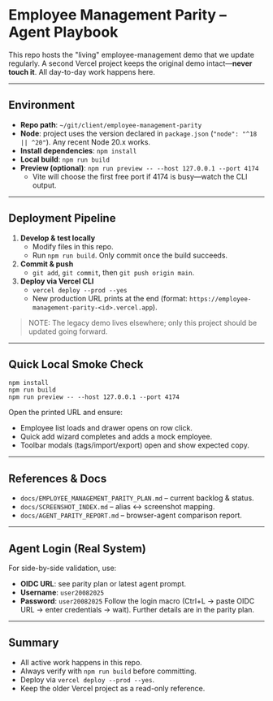 # Employee Management Parity – Agent Playbook

This repo hosts the "living" employee-management demo that we update regularly. A second Vercel project keeps the original demo intact—**never touch it**. All day-to-day work happens here.

---
## Environment
- **Repo path**: `~/git/client/employee-management-parity`
- **Node**: project uses the version declared in `package.json` (`"node": "^18 || ^20"`). Any recent Node 20.x works.
- **Install dependencies**: `npm install`
- **Local build**: `npm run build`
- **Preview (optional)**: `npm run preview -- --host 127.0.0.1 --port 4174`
  - Vite will choose the first free port if 4174 is busy—watch the CLI output.

---
## Deployment Pipeline
1. **Develop & test locally**
   - Modify files in this repo.
   - Run `npm run build`. Only commit once the build succeeds.
2. **Commit & push**
   - `git add`, `git commit`, then `git push origin main`.
3. **Deploy via Vercel CLI**
   - `vercel deploy --prod --yes`
   - New production URL prints at the end (format: `https://employee-management-parity-<id>.vercel.app`).

> NOTE: The legacy demo lives elsewhere; only this project should be updated going forward.

---
## Quick Local Smoke Check
```
npm install
npm run build
npm run preview -- --host 127.0.0.1 --port 4174
```
Open the printed URL and ensure:
- Employee list loads and drawer opens on row click.
- Quick add wizard completes and adds a mock employee.
- Toolbar modals (tags/import/export) open and show expected copy.

---
## References & Docs
- `docs/EMPLOYEE_MANAGEMENT_PARITY_PLAN.md` – current backlog & status.
- `docs/SCREENSHOT_INDEX.md` – alias ↔ screenshot mapping.
- `docs/AGENT_PARITY_REPORT.md` – browser-agent comparison report.

---
## Agent Login (Real System)
For side-by-side validation, use:
- **OIDC URL**: see parity plan or latest agent prompt.
- **Username**: `user20082025`
- **Password**: `user20082025`
Follow the login macro (Ctrl+L → paste OIDC URL → enter credentials → wait). Further details are in the parity plan.

---
## Summary
- All active work happens in this repo.
- Always verify with `npm run build` before committing.
- Deploy via `vercel deploy --prod --yes`.
- Keep the older Vercel project as a read-only reference.

